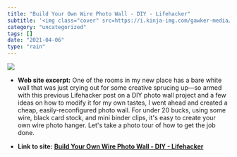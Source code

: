 ```yaml
---
title: "Build Your Own Wire Photo Wall - DIY - Lifehacker"
subtitle: '<img class="cover" src=https://i.kinja-img.com/gawker-media/image/upload/c_fill,f_auto,fl_progressiv...'
category: "uncategorized"
tags: []
date: "2021-04-06"
type: "rain"
---
```

<img class="cover" src=https://i.kinja-img.com/gawker-media/image/upload/c_fill,f_auto,fl_progressive,g_center,h_675,pg_1,q_80,w_1200/18iykzu84lb0ujpg.jpg>



* **Web site excerpt:** One of the rooms in my new place has a bare white wall that was just crying out for some creative sprucing up—so armed with this previous Lifehacker post on a DIY photo wall project and a few ideas on how to modify it for my own tastes, I went ahead and created a cheap, easily-reconfigured photo wall. For under 20 bucks, using some wire, black card stock, and mini binder clips, it's easy to create your own wire photo hanger. Let's take a photo tour of how to get the job done.

* **Link to site:** **[Build Your Own Wire Photo Wall - DIY - Lifehacker](http://lifehacker.com/395358/build-your-own-wire-photo-wall)**